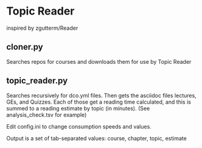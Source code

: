 # Topic Reader
inspired by zgutterm/Reader

## cloner.py
Searches repos for courses and downloads them for use by Topic Reader

## topic_reader.py
Searches recursively for dco.yml files. Then gets the asciidoc files lectures, GEs, and Quizzes. Each of those get a reading time calculated, and this is summed to a reading estimate by topic (in minutes). (See analysis_check.tsv for example)

Edit config.ini to change consumption speeds and values.

Output is a set of tab-separated values: course, chapter, topic, estimate
